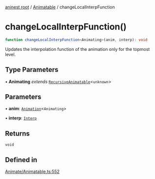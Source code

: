 [aninest root](../../index.md) / [Animatable](../index.md) / changeLocalInterpFunction

# changeLocalInterpFunction()

```ts
function changeLocalInterpFunction<Animating>(anim, interp): void
```

Updates the interpolation function of the animation only for the topmost level.

## Type Parameters

• **Animating** *extends* [`RecursiveAnimatable`](../../AnimatableTypes/type-aliases/RecursiveAnimatable.md)\<`unknown`\>

## Parameters

• **anim**: [`Animation`](../../AnimatableTypes/type-aliases/Animation.md)\<`Animating`\>

• **interp**: [`Interp`](../../module:Interp/type-aliases/Interp.md)

## Returns

`void`

## Defined in

[Animate/Animatable.ts:552](https://github.com/zphrs/aninest/blob/638398f3759b1c9c8747db3d93d805b9d84d9bf5/core/src/Animate/Animatable.ts#L552)
